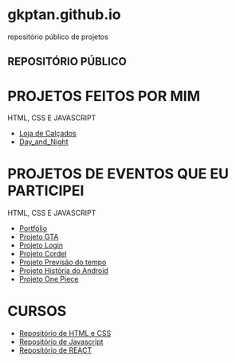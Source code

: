# gkptan.github.io
 repositório público de projetos

## REPOSITÓRIO PÚBLICO

# PROJETOS FEITOS POR MIM

HTML, CSS E JAVASCRIPT

* [Loja de Calçados](https://gkptan.github.io/Loja-de-calcados)
* [Day_and_Night](https://gkptan.github.io/Day_and_Night/)

# PROJETOS DE EVENTOS QUE EU PARTICIPEI

HTML, CSS E JAVASCRIPT

* [Portfólio](https://gkptan.github.io/Portfolio/)
* [Projeto GTA](https://gkptan.github.io/projeto-GTA/)
* [Projeto Login](https://gkptan.github.io/projeto-login/)
* [Projeto Cordel](https://gkptan.github.io/Projeto-cordel/)
* [Projeto Previsão do tempo](https://gkptan.github.io/app-weather-forecast/)
* [Projeto História do Android](https://gkptan.github.io/correction-of-site-android-history/)
* [Projeto One Piece](https://gkptan.github.io/projeto-one-piece/)

# CURSOS

* [Repositório de HTML e CSS](https://gkptan.github.io/HTML-CSS/)
* [Repositório de Javascript](https://gkptan.github.io/Javascript/)
* [Repositório de REACT](https://gkptan.github.io/REACT/)